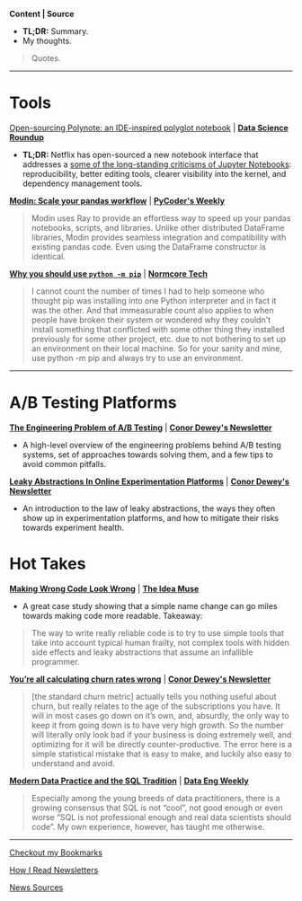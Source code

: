 **Content \| Source**

- **TL;DR:** Summary.
- My thoughts.

> Quotes.

---

# Tools

[Open-sourcing Polynote: an IDE-inspired polyglot notebook](https://medium.com/netflix-techblog/open-sourcing-polynote-an-ide-inspired-polyglot-notebook-7f929d3f447) \| [**Data Science Roundup**](http://roundup.fishtownanalytics.com/)

- **TL;DR:** Netflix has open-sourced a new notebook interface that addresses a [some of the long-standing criticisms of Jupyter Notebooks](https://twitter.com/joelgrus/status/1033035196428378113?s=20): reproducibility, better editing tools, clearer visibility into the kernel, and dependency management tools.

[**Modin: Scale your pandas workflow**](https://github.com/modin-project/modin) \| [**PyCoder's Weekly**](https://pycoders.com/)

> Modin uses Ray to provide an effortless way to speed up your pandas notebooks, scripts, and libraries. Unlike other distributed DataFrame libraries, Modin provides seamless integration and compatibility with existing pandas code. Even using the DataFrame constructor is identical.

[**Why you should use `python -m pip`**](https://snarky.ca/why-you-should-use-python-m-pip/) \| [**Normcore Tech**](https://vicki.substack.com/)

> I cannot count the number of times I had to help someone who thought pip was installing into one Python interpreter and in fact it was the other. And that immeasurable count also applies to when people have broken their system or wondered why they couldn't install something that conflicted with some other thing they installed previously for some other project, etc. due to not bothering to set up an environment on their local machine.
> So for your sanity and mine, use python -m pip and always try to use an environment.

---

# A/B Testing Platforms

[**The Engineering Problem of A/B Testing**](https://levelup.gitconnected.com/the-engineering-problem-of-a-b-testing-ac1adfd492a8) \| [**Conor Dewey's Newsletter**](https://www.conordewey.com/newsletter)

- A high-level overview of the engineering problems behind A/B testing systems, set of approaches towards solving them, and a few tips to avoid common pitfalls.

[**Leaky Abstractions In Online Experimentation Platforms**](https://booking.ai/leaky-abstractions-in-online-experimentation-platforms-ae4cf05013f9) \| [**Conor Dewey's Newsletter**](https://www.conordewey.com/newsletter)

- An introduction to the law of leaky abstractions, the ways they often show up in experimentation platforms, and how to mitigate their risks towards experiment health.

# Hot Takes

[**Making Wrong Code Look Wrong**](https://www.joelonsoftware.com/2005/05/11/making-wrong-code-look-wrong/) \| [**The Idea Muse**](https://neilkakkar.com/)

- A great case study showing that a simple name change can go miles towards making code more readable. Takeaway:

>  The way to write really reliable code is to try to use simple tools that take into account typical human frailty, not complex tools with hidden side effects and leaky abstractions that assume an infallible programmer.

[**You’re all calculating churn rates wrong**](https://medium.com/swlh/youre-all-calculating-churn-rates-wrong-cbab072cd992) \| [**Conor Dewey's Newsletter**](https://www.conordewey.com/newsletter)

> [the standard churn metric] actually tells you nothing useful about churn, but really relates to the age of the subscriptions you have. It will in most cases go down on it’s own, and, absurdly, the only way to keep it from going down is to have very high growth. So the number will literally only look bad if your business is doing extremely well, and optimizing for it will be directly counter-productive. The error here is a simple statistical mistake that is easy to make, and luckily also easy to understand and avoid.

[**Modern Data Practice and the SQL Tradition**](https://tselai.com/modern-data-practice-and-the-sql-tradition.html) \| [**Data Eng Weekly**](https://dataengweekly.com/)

> Especially among the young breeds of data practitioners, there is a growing consensus that SQL is not “cool”, not good enough or even worse “SQL is not professional enough and real data scientists should code”. My own experience, however, has taught me otherwise.

---

[Checkout my Bookmarks](https://pdtenpas.github.io/2019-06-11-open-bookmarks/)

[How I Read Newsletters](https://pdtenpas.github.io/pages/newsletter/read_newsletters/)

[News Sources](https://pdtenpas.github.io/pages/bookmarks/sources/)
